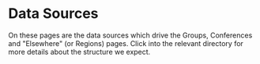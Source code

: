 # Data Sources

On these pages are the data sources which drive the Groups, Conferences and "Elsewhere" (or Regions) pages. Click into the relevant directory for more details about the structure we expect.

